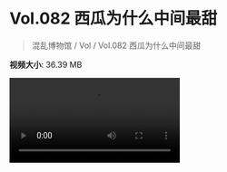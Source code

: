 # Vol.082 西瓜为什么中间最甜

> 混乱博物馆 / Vol / Vol.082 西瓜为什么中间最甜

**视频大小**: 36.39 MB

<div class="video"><video src="https://file.hsyhx.top/video/混乱博物馆/Vol/082.mp4" controls preload>🤔 您的浏览器不支持 video 标签</video></div>